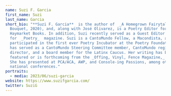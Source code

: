```yaml
---
name: Suzi F. Garcia
first_name: Suzi
last_name: Garcia
short_bio: "**Suzi F. Garcia**  is the author of  _A Homegrown Fairytale_  (Bone
  Bouquet, 2020), and, along with José Olivarez, is a Poetry Editor for
  Haymarket Books. In addition, Suzi recently served as a Guest Editor
  for  _Poetry_  magazine. Suzi is a CantoMundo Fellow, a Macondista, and she
  participated in the first ever Poetry Incubator at the Poetry Foundation. She
  has served as a CantoMundo Steering Committee member, CantoMundo regional
  director, and a board member for the Latinx Caucus. Her writing has been
  featured or is forthcoming from the _Offing, Vinyl, Fence Magazine,_ and more.
  She has presented at PCA/ACA, AWP, and Console-ing Passions, among other
  national conferences."
portraits:
  - media: 2023/06/suzi-garcia
website: https://www.suzifgarcia.com/
twitter: SuziG
---
```

